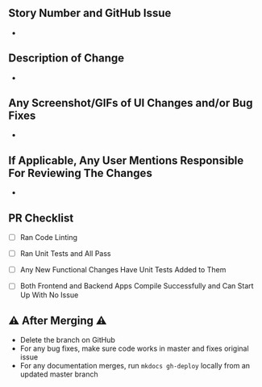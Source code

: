 ## Story Number and GitHub Issue

* 

## Description of Change

* 

## Any Screenshot/GIFs of UI Changes and/or Bug Fixes

* 

## If Applicable, Any User Mentions Responsible For Reviewing The Changes

* 

## PR Checklist
- [ ] Ran Code Linting 
- [ ] Ran Unit Tests and All Pass
- [ ] Any New Functional Changes Have Unit Tests Added to Them
- [ ] Both Frontend and Backend Apps Compile Successfully and Can Start Up With No Issue


## :warning: **After Merging** :warning:
* Delete the branch on GitHub
* For any bug fixes, make sure code works in master and fixes original issue
* For any documentation merges, run `mkdocs gh-deploy` locally from an updated master branch